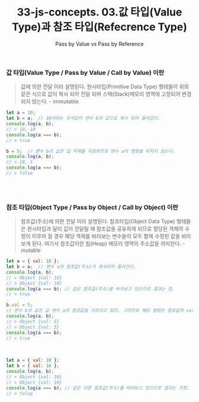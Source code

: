 ﻿---
layout: post
title: 33-js-concepts. 03.값 타입(Value Type)과 참조 타입(Refecrence Type)
subtitle: 03. Pass by Value vs Pass by Reference
tags: [33-js-concepts]
image: /img/posts/2019-02-21-모든 자바스크립트 개발자가 알아야 하는 33가지 개념.jpg
comments: true
---

### 값 타입(Value Type / Pass by Value / Call by Value) 이란

> 값에 의한 전달 이라 설명된다. 원시타입(Primitive Data Type) 형태들이 위와 같은 식으로 값이 복사 되어 전달 되며 스택(Stack)메모리 영역에 고정되어 변경되지 않는다. - immutable

```javascript
let a = 10;
let b = a;  // 10이라는 숫자값이 변수 b의 값으로 복사 되어 들어갔다.
console.log(a, b);  
// > 10, 10
console.log(a === b); 
// > true

b = 5;  // 변수 b의 값은 값 자체를 지칭하므로 변수 a의 영향을 미치지 않는다.
console.log(a, b);  
// > 10, 5
console.log(a === b); 
// > false
```

<br />
<br />

### 참조 타입(Object Type / Pass by Object / Call by Object) 이란

> 참조값(주소)에 의한 전달 이라 설명된다. 참조타입(Object Data Type) 형태들은 원시타입과 달리 값이 전달될 때 참조값을 공유하게 되므로 할당된 객체의 수정이 이루어 질 경우 해당 객체를 바라보는 변수들이 모두 함께 수정된 값을 바라보게 된다. 여기서 참조값이란 힙(Heap) 메모리 영역의 주소값을 의미한다. - mutable

```javascript
let a = { val: 10 };
let b = a;  // 변수 a의 참조값(주소)가 복사되어 들어간다.
console.log(a, b);  
// > Object {val: 10}
// > Object {val: 10}
console.log(a === b); // 같은 참조값(주소)를 바라보고 있으므로 결과는 참.
// > true

b.val = 5;  
// 변수 b의 값은 값 변수 a의 참조값을 가르키고 있다. 그러므로 해당 명령은 참조값의 val 프로퍼티를 변경하는 것이고 따라서 해당 명령이 수행되고 난 후에는 같은 곳을 바라보았던 변수 b의 결과도 달라지게 된다.
console.log(a, b);  
// > Object {val: 5}
// > Object {val: 5}
console.log(a === b); 
// > true
```

<br />  

```javascript
let a = { val: 10 };
let b = { val: 10 };  
console.log(a, b);  
// > Object {val: 10}
// > Object {val: 10}
console.log(a === b); // 같은 다른 참조값(주소)를 바라보고 있으므로 결과는 거짓.
// > false
```

<br />  
<br />  